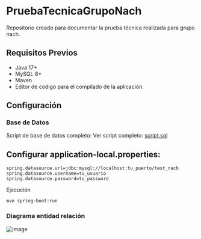 # PruebaTecnicaGrupoNach
Repositorio creado para documentar la prueba técnica realizada para grupo nach.

## Requisitos Previos
- Java 17+
- MySQL 8+
- Maven
- Editor de codigo para el compilado de la aplicación.

## Configuración
### Base de Datos
Script de base de datos completo:
Ver script completo: [script.sql](/pruebatecnica/src/main/resources/DBExamen.sql)

## Configurar application-local.properties:
```config
spring.datasource.url=jdbc:mysql://localhost:tu_puerto/test_nach
spring.datasource.username=tu_usuario
spring.datasource.password=tu_password

```

Ejecución

```code
mvn spring-boot:run
```

### Diagrama entidad relación
![image](https://github.com/user-attachments/assets/91801eff-b5e2-4d80-8fae-1f7abb2562df)
